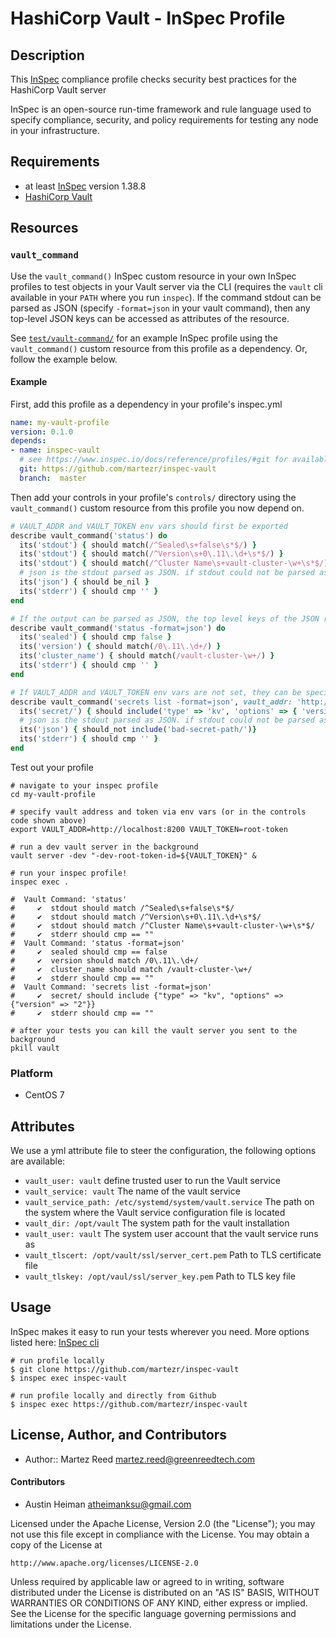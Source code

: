 # HashiCorp Vault - InSpec Profile

## Description

This [InSpec](https://github.com/chef/inspec) compliance profile checks security best practices for the HashiCorp Vault server

InSpec is an open-source run-time framework and rule language used to specify compliance, security, and policy requirements for testing any node in your infrastructure.

## Requirements

* at least [InSpec](http://inspec.io/) version 1.38.8
* [HashiCorp Vault](https://www.vaultproject.io/downloads.html)

## Resources

### `vault_command`

Use the `vault_command()` InSpec custom resource in your own InSpec profiles to test objects in your Vault server via the CLI (requires the `vault` cli available in your `PATH` where you run `inspec`). If the command stdout can be parsed as JSON (specify `-format=json` in your vault command), then any top-level JSON keys can be accessed as attributes of the resource.

See [`test/vault-command/`](test/vault-command/) for an example InSpec profile using the `vault_command()` custom resource from this profile as a dependency. Or, follow the example below.

#### Example

First, add this profile as a dependency in your profile's inspec.yml

```yaml
name: my-vault-profile
version: 0.1.0
depends:
- name: inspec-vault
  # see https://www.inspec.io/docs/reference/profiles/#git for available config
  git: https://github.com/martezr/inspec-vault
  branch:  master
```

Then add your controls in your profile's `controls/` directory using the `vault_command()` custom resource from this profile you now depend on.

```ruby
# VAULT_ADDR and VAULT_TOKEN env vars should first be exported
describe vault_command('status') do
  its('stdout') { should match(/^Sealed\s+false\s*$/) }
  its('stdout') { should match(/^Version\s+0\.11\.\d+\s*$/) }
  its('stdout') { should match(/^Cluster Name\s+vault-cluster-\w+\s*$/) }
  # json is the stdout parsed as JSON. if stdout could not be parsed as JSON, json is nil
  its('json') { should be_nil }
  its('stderr') { should cmp '' }
end

# If the output can be parsed as JSON, the top level keys of the JSON response are available
describe vault_command('status -format=json') do
  its('sealed') { should cmp false }
  its('version') { should match(/0\.11\.\d+/) }
  its('cluster_name') { should match(/vault-cluster-\w+/) }
  its('stderr') { should cmp '' }
end

# If VAULT_ADDR and VAULT_TOKEN env vars are not set, they can be specified in vault_command()
describe vault_command('secrets list -format=json', vault_addr: 'http://localhost:8200', vault_token: 'root-token') do
  its('secret/') { should include('type' => 'kv', 'options' => { 'version' => '2' }) }
  # json is the stdout parsed as JSON. if stdout could not be parsed as JSON, json is nil
  its('json') { should_not include('bad-secret-path/')}
  its('stderr') { should cmp '' }
end
```

Test out your profile

```shell
# navigate to your inspec profile
cd my-vault-profile

# specify vault address and token via env vars (or in the controls code shown above)
export VAULT_ADDR=http://localhost:8200 VAULT_TOKEN=root-token

# run a dev vault server in the background
vault server -dev "-dev-root-token-id=${VAULT_TOKEN}" &

# run your inspec profile!
inspec exec .

#  Vault Command: 'status'
#     ✔  stdout should match /^Sealed\s+false\s*$/
#     ✔  stdout should match /^Version\s+0\.11\.\d+\s*$/
#     ✔  stdout should match /^Cluster Name\s+vault-cluster-\w+\s*$/
#     ✔  stderr should cmp == ""
#  Vault Command: 'status -format=json'
#     ✔  sealed should cmp == false
#     ✔  version should match /0\.11\.\d+/
#     ✔  cluster_name should match /vault-cluster-\w+/
#     ✔  stderr should cmp == ""
#  Vault Command: 'secrets list -format=json'
#     ✔  secret/ should include {"type" => "kv", "options" => {"version" => "2"}}
#     ✔  stderr should cmp == ""

# after your tests you can kill the vault server you sent to the background
pkill vault
```

### Platform

- CentOS 7

## Attributes

We use a yml attribute file to steer the configuration, the following options are available:

  * `vault_user: vault`
    define trusted user to run the Vault service
  * `vault_service: vault`
    The name of the vault service
  * `vault_service_path: /etc/systemd/system/vault.service`
    The path on the system where the Vault service configuration file is located
  * `vault_dir: /opt/vault`
    The system path for the vault installation
  * `vault_user: vault`
    The system user account that the vault service runs as
  * `vault_tlscert: /opt/vault/ssl/server_cert.pem`
    Path to TLS certificate file
  * `vault_tlskey: /opt/vaul/ssl/server_key.pem`
    Path to TLS key file

## Usage

InSpec makes it easy to run your tests wherever you need. More options listed here: [InSpec cli](http://inspec.io/docs/reference/cli/)

```
# run profile locally
$ git clone https://github.com/martezr/inspec-vault
$ inspec exec inspec-vault

# run profile locally and directly from Github
$ inspec exec https://github.com/martezr/inspec-vault
```

## License, Author, and Contributors

* Author:: Martez Reed <martez.reed@greenreedtech.com>

#### Contributors

- Austin Heiman <atheimanksu@gmail.com>

Licensed under the Apache License, Version 2.0 (the "License");
you may not use this file except in compliance with the License.
You may obtain a copy of the License at

    http://www.apache.org/licenses/LICENSE-2.0

Unless required by applicable law or agreed to in writing, software
distributed under the License is distributed on an "AS IS" BASIS,
WITHOUT WARRANTIES OR CONDITIONS OF ANY KIND, either express or implied.
See the License for the specific language governing permissions and
limitations under the License.
